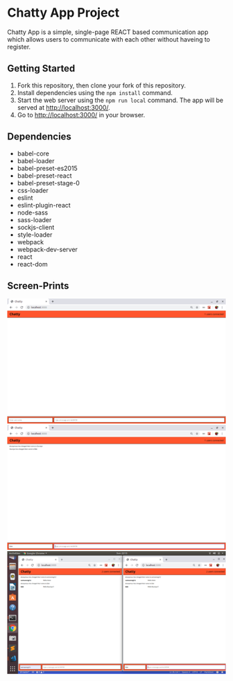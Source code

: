 # Chatty App Project

Chatty App is a simple, single-page REACT based communication app which allows users to communicate with each other without haveing to register.

## Getting Started

1. Fork this repository, then clone your fork of this repository.
2. Install dependencies using the `npm install` command.
3. Start the web server using the `npm run local` command. The app will be served at <http://localhost:3000/>.
4. Go to <http://localhost:3000/> in your browser.

## Dependencies

- babel-core
- babel-loader
- babel-preset-es2015
- babel-preset-react
- babel-preset-stage-0
- css-loader
- eslint
- eslint-plugin-react
- node-sass
- sass-loader
- sockjs-client
- style-loader
- webpack
- webpack-dev-server
- react
- react-dom

## Screen-Prints

![Screen print for the homepage](https://github.com/samsarangi12/chatty-app/blob/master/docs/home_page.png)
![Screen print for change in user name](https://github.com/samsarangi12/chatty-app/blob/master/docs/user-name-change-notification.png)
![Screen print for multiple users exchanging messages](https://github.com/samsarangi12/chatty-app/blob/master/docs/multiple-users-exchanging-message.png)